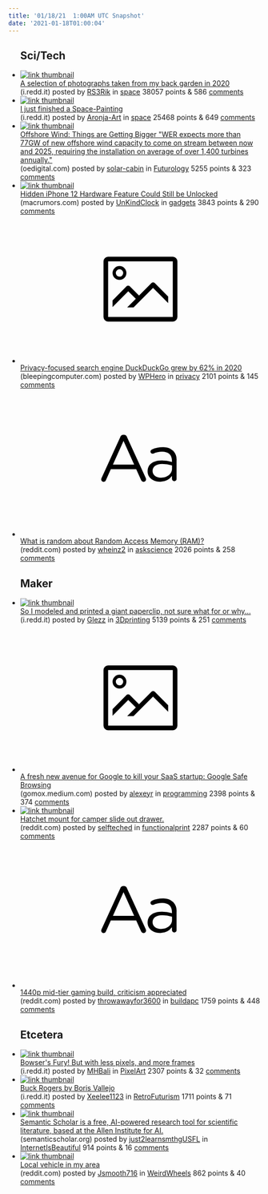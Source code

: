 ```yaml
---
title: '01/18/21  1:00AM UTC Snapshot'
date: '2021-01-18T01:00:04'
---
```

<ul>
<h2>Sci/Tech</h2>

<li><a href='https://i.redd.it/v7d9wrmobwb61.jpg'><img src='https://b.thumbs.redditmedia.com/GtyoEA-QHrvlt2jsBacSwOEyCiJewG9KpfmQsOAcX7E.jpg' alt='link thumbnail'></a><div><div class='linkTitle'><a href='https://i.redd.it/v7d9wrmobwb61.jpg'>A selection of photographs taken from my back garden in 2020</a></div>(i.redd.it) posted by <a href='https://www.reddit.com/user/RS3Rik'>RS3Rik</a> in <a href='https://www.reddit.com/r/space'>space</a> 38057 points & 586 <a href='https://www.reddit.com/r/space/comments/kz6l93/a_selection_of_photographs_taken_from_my_back/'>comments</a></div></li>

<li><a href='https://i.redd.it/791n3zplqwb61.jpg'><img src='https://b.thumbs.redditmedia.com/bGRWb5CScTgQpuRqFiNRZhuNnirQ41_LT6mmcZtsXsQ.jpg' alt='link thumbnail'></a><div><div class='linkTitle'><a href='https://i.redd.it/791n3zplqwb61.jpg'>I just finished a Space-Painting</a></div>(i.redd.it) posted by <a href='https://www.reddit.com/user/Aronja-Art'>Aronja-Art</a> in <a href='https://www.reddit.com/r/space'>space</a> 25468 points & 649 <a href='https://www.reddit.com/r/space/comments/kz7wkc/i_just_finished_a_spacepainting/'>comments</a></div></li>

<li><a href='https://www.oedigital.com/news/484587-offshore-wind-things-are-getting-bigger'><img src='https://b.thumbs.redditmedia.com/SieSyfOthMu5yEAY7ANG7Hm6996yGkzm0XkxcQAxuik.jpg' alt='link thumbnail'></a><div><div class='linkTitle'><a href='https://www.oedigital.com/news/484587-offshore-wind-things-are-getting-bigger'>Offshore Wind: Things are Getting Bigger "WER expects more than 77GW of new offshore wind capacity to come on stream between now and 2025, requiring the installation on average of over 1,400 turbines annually."</a></div>(oedigital.com) posted by <a href='https://www.reddit.com/user/solar-cabin'>solar-cabin</a> in <a href='https://www.reddit.com/r/Futurology'>Futurology</a> 5255 points & 323 <a href='https://www.reddit.com/r/Futurology/comments/kz65sp/offshore_wind_things_are_getting_bigger_wer/'>comments</a></div></li>

<li><a href='https://www.macrumors.com/2021/01/14/hidden-iphone-12-feature-could-still-be-unlocked/?fbclid=IwAR2-I976KU3FSTQR3y_BjoVJ-d3WlNIMhQaYh5teukWU0IPbzoGLVB4xQtw'><img src='https://a.thumbs.redditmedia.com/1lCnzyggghcwOQR_16KSaNia68Pmd9m7iuauZf6ciR4.jpg' alt='link thumbnail'></a><div><div class='linkTitle'><a href='https://www.macrumors.com/2021/01/14/hidden-iphone-12-feature-could-still-be-unlocked/?fbclid=IwAR2-I976KU3FSTQR3y_BjoVJ-d3WlNIMhQaYh5teukWU0IPbzoGLVB4xQtw'>Hidden iPhone 12 Hardware Feature Could Still be Unlocked</a></div>(macrumors.com) posted by <a href='https://www.reddit.com/user/UnKindClock'>UnKindClock</a> in <a href='https://www.reddit.com/r/gadgets'>gadgets</a> 3843 points & 290 <a href='https://www.reddit.com/r/gadgets/comments/kzb0we/hidden_iphone_12_hardware_feature_could_still_be/'>comments</a></div></li>

<li><a href='https://www.bleepingcomputer.com/news/technology/privacy-focused-search-engine-duckduckgo-grew-by-62-percent-in-2020/'><svg version='1.1' viewBox='-34 -14 104 64' preserveAspectRatio='xMidYMid meet' xmlns='http://www.w3.org/2000/svg' xmlns:xlink='http://www.w3.org/1999/xlink'>
    <title>link thumbnail</title>
    <path d='M32,4H4A2,2,0,0,0,2,6V30a2,2,0,0,0,2,2H32a2,2,0,0,0,2-2V6A2,2,0,0,0,32,4ZM4,30V6H32V30Z'></path>
    <path d='M8.92,14a3,3,0,1,0-3-3A3,3,0,0,0,8.92,14Zm0-4.6A1.6,1.6,0,1,1,7.33,11,1.6,1.6,0,0,1,8.92,9.41Z'></path>
    <path d='M22.78,15.37l-5.4,5.4-4-4a1,1,0,0,0-1.41,0L5.92,22.9v2.83l6.79-6.79L16,22.18l-3.75,3.75H15l8.45-8.45L30,24V21.18l-5.81-5.81A1,1,0,0,0,22.78,15.37Z'></path>
    </svg></a><div><div class='linkTitle'><a href='https://www.bleepingcomputer.com/news/technology/privacy-focused-search-engine-duckduckgo-grew-by-62-percent-in-2020/'>Privacy-focused search engine DuckDuckGo grew by 62% in 2020</a></div>(bleepingcomputer.com) posted by <a href='https://www.reddit.com/user/WPHero'>WPHero</a> in <a href='https://www.reddit.com/r/privacy'>privacy</a> 2101 points & 145 <a href='https://www.reddit.com/r/privacy/comments/kz9wkb/privacyfocused_search_engine_duckduckgo_grew_by/'>comments</a></div></li>

<li><a href='https://www.reddit.com/r/askscience/comments/kzbac3/what_is_random_about_random_access_memory_ram/'><svg version='1.1' viewBox='-34 -12 104 64' preserveAspectRatio='xMidYMid slice' xmlns='http://www.w3.org/2000/svg' xmlns:xlink='http://www.w3.org/1999/xlink'>
    <title>text link thumbnail</title>
    <path d='M12.19,8.84a1.45,1.45,0,0,0-1.4-1h-.12a1.46,1.46,0,0,0-1.42,1L1.14,26.56a1.29,1.29,0,0,0-.14.59,1,1,0,0,0,1,1,1.12,1.12,0,0,0,1.08-.77l2.08-4.65h11l2.08,4.59a1.24,1.24,0,0,0,1.12.83,1.08,1.08,0,0,0,1.08-1.08,1.64,1.64,0,0,0-.14-.57ZM6.08,20.71l4.59-10.22,4.6,10.22Z'>
    </path>
    <path d='M32.24,14.78A6.35,6.35,0,0,0,27.6,13.2a11.36,11.36,0,0,0-4.7,1,1,1,0,0,0-.58.89,1,1,0,0,0,.94.92,1.23,1.23,0,0,0,.39-.08,8.87,8.87,0,0,1,3.72-.81c2.7,0,4.28,1.33,4.28,3.92v.5a15.29,15.29,0,0,0-4.42-.61c-3.64,0-6.14,1.61-6.14,4.64v.05c0,2.95,2.7,4.48,5.37,4.48a6.29,6.29,0,0,0,5.19-2.48V26.9a1,1,0,0,0,1,1,1,1,0,0,0,1-1.06V19A5.71,5.71,0,0,0,32.24,14.78Zm-.56,7.7c0,2.28-2.17,3.89-4.81,3.89-1.94,0-3.61-1.06-3.61-2.86v-.06c0-1.8,1.5-3,4.2-3a15.2,15.2,0,0,1,4.22.61Z'>
    </path>
    </svg></a><div><div class='linkTitle'><a href='https://www.reddit.com/r/askscience/comments/kzbac3/what_is_random_about_random_access_memory_ram/'>What is random about Random Access Memory (RAM)?</a></div>(reddit.com) posted by <a href='https://www.reddit.com/user/wheinz2'>wheinz2</a> in <a href='https://www.reddit.com/r/askscience'>askscience</a> 2026 points & 258 <a href='https://www.reddit.com/r/askscience/comments/kzbac3/what_is_random_about_random_access_memory_ram/'>comments</a></div></li>

<h2>Maker</h2>

<li><a href='https://i.redd.it/x6yvnfm8bvb61.jpg'><img src='https://b.thumbs.redditmedia.com/EfCAJHVXI0pNnqoJO2E0EEgfkuYv8lX7rkiqOL9-lVo.jpg' alt='link thumbnail'></a><div><div class='linkTitle'><a href='https://i.redd.it/x6yvnfm8bvb61.jpg'>So I modeled and printed a giant paperclip, not sure what for or why...</a></div>(i.redd.it) posted by <a href='https://www.reddit.com/user/Glezz'>Glezz</a> in <a href='https://www.reddit.com/r/3Dprinting'>3Dprinting</a> 5139 points & 251 <a href='https://www.reddit.com/r/3Dprinting/comments/kz3zti/so_i_modeled_and_printed_a_giant_paperclip_not/'>comments</a></div></li>

<li><a href='https://gomox.medium.com/google-safe-browsing-can-kill-your-startup-7d73c474b98d'><svg version='1.1' viewBox='-34 -14 104 64' preserveAspectRatio='xMidYMid meet' xmlns='http://www.w3.org/2000/svg' xmlns:xlink='http://www.w3.org/1999/xlink'>
    <title>link thumbnail</title>
    <path d='M32,4H4A2,2,0,0,0,2,6V30a2,2,0,0,0,2,2H32a2,2,0,0,0,2-2V6A2,2,0,0,0,32,4ZM4,30V6H32V30Z'></path>
    <path d='M8.92,14a3,3,0,1,0-3-3A3,3,0,0,0,8.92,14Zm0-4.6A1.6,1.6,0,1,1,7.33,11,1.6,1.6,0,0,1,8.92,9.41Z'></path>
    <path d='M22.78,15.37l-5.4,5.4-4-4a1,1,0,0,0-1.41,0L5.92,22.9v2.83l6.79-6.79L16,22.18l-3.75,3.75H15l8.45-8.45L30,24V21.18l-5.81-5.81A1,1,0,0,0,22.78,15.37Z'></path>
    </svg></a><div><div class='linkTitle'><a href='https://gomox.medium.com/google-safe-browsing-can-kill-your-startup-7d73c474b98d'>A fresh new avenue for Google to kill your SaaS startup: Google Safe Browsing</a></div>(gomox.medium.com) posted by <a href='https://www.reddit.com/user/alexeyr'>alexeyr</a> in <a href='https://www.reddit.com/r/programming'>programming</a> 2398 points & 374 <a href='https://www.reddit.com/r/programming/comments/kz68tl/a_fresh_new_avenue_for_google_to_kill_your_saas/'>comments</a></div></li>

<li><a href='https://www.reddit.com/gallery/kz1t1l'><img src='https://a.thumbs.redditmedia.com/hwSCzUawQzFLW9k0NsPaKKYP_c63nZd02co4OfM5Ze0.jpg' alt='link thumbnail'></a><div><div class='linkTitle'><a href='https://www.reddit.com/gallery/kz1t1l'>Hatchet mount for camper slide out drawer.</a></div>(reddit.com) posted by <a href='https://www.reddit.com/user/selfteched'>selfteched</a> in <a href='https://www.reddit.com/r/functionalprint'>functionalprint</a> 2287 points & 60 <a href='https://www.reddit.com/r/functionalprint/comments/kz1t1l/hatchet_mount_for_camper_slide_out_drawer/'>comments</a></div></li>

<li><a href='https://www.reddit.com/r/buildapc/comments/kz5qwn/1440p_midtier_gaming_build_criticism_appreciated/'><svg version='1.1' viewBox='-34 -12 104 64' preserveAspectRatio='xMidYMid slice' xmlns='http://www.w3.org/2000/svg' xmlns:xlink='http://www.w3.org/1999/xlink'>
    <title>text link thumbnail</title>
    <path d='M12.19,8.84a1.45,1.45,0,0,0-1.4-1h-.12a1.46,1.46,0,0,0-1.42,1L1.14,26.56a1.29,1.29,0,0,0-.14.59,1,1,0,0,0,1,1,1.12,1.12,0,0,0,1.08-.77l2.08-4.65h11l2.08,4.59a1.24,1.24,0,0,0,1.12.83,1.08,1.08,0,0,0,1.08-1.08,1.64,1.64,0,0,0-.14-.57ZM6.08,20.71l4.59-10.22,4.6,10.22Z'>
    </path>
    <path d='M32.24,14.78A6.35,6.35,0,0,0,27.6,13.2a11.36,11.36,0,0,0-4.7,1,1,1,0,0,0-.58.89,1,1,0,0,0,.94.92,1.23,1.23,0,0,0,.39-.08,8.87,8.87,0,0,1,3.72-.81c2.7,0,4.28,1.33,4.28,3.92v.5a15.29,15.29,0,0,0-4.42-.61c-3.64,0-6.14,1.61-6.14,4.64v.05c0,2.95,2.7,4.48,5.37,4.48a6.29,6.29,0,0,0,5.19-2.48V26.9a1,1,0,0,0,1,1,1,1,0,0,0,1-1.06V19A5.71,5.71,0,0,0,32.24,14.78Zm-.56,7.7c0,2.28-2.17,3.89-4.81,3.89-1.94,0-3.61-1.06-3.61-2.86v-.06c0-1.8,1.5-3,4.2-3a15.2,15.2,0,0,1,4.22.61Z'>
    </path>
    </svg></a><div><div class='linkTitle'><a href='https://www.reddit.com/r/buildapc/comments/kz5qwn/1440p_midtier_gaming_build_criticism_appreciated/'>1440p mid-tier gaming build, criticism appreciated</a></div>(reddit.com) posted by <a href='https://www.reddit.com/user/throwawayfor3600'>throwawayfor3600</a> in <a href='https://www.reddit.com/r/buildapc'>buildapc</a> 1759 points & 448 <a href='https://www.reddit.com/r/buildapc/comments/kz5qwn/1440p_midtier_gaming_build_criticism_appreciated/'>comments</a></div></li>

<h2>Etcetera</h2>

<li><a href='https://i.redd.it/yxi0pj24cxb61.gif'><img src='https://b.thumbs.redditmedia.com/FbxEYc4xqpNJo2QWQ5HT-hzuHiR9uTO3AJSsl8ycOwc.jpg' alt='link thumbnail'></a><div><div class='linkTitle'><a href='https://i.redd.it/yxi0pj24cxb61.gif'>Bowser's Fury! But with less pixels, and more frames</a></div>(i.redd.it) posted by <a href='https://www.reddit.com/user/MHBali'>MHBali</a> in <a href='https://www.reddit.com/r/PixelArt'>PixelArt</a> 2307 points & 32 <a href='https://www.reddit.com/r/PixelArt/comments/kza8p9/bowsers_fury_but_with_less_pixels_and_more_frames/'>comments</a></div></li>

<li><a href='https://i.redd.it/tj5zes2y7vb61.jpg'><img src='https://b.thumbs.redditmedia.com/HST7x4z5LDYfT3XoiZo4qxt1YSzr4Xum0FVmJLQKEfw.jpg' alt='link thumbnail'></a><div><div class='linkTitle'><a href='https://i.redd.it/tj5zes2y7vb61.jpg'>Buck Rogers by Boris Vallejo</a></div>(i.redd.it) posted by <a href='https://www.reddit.com/user/Xeelee1123'>Xeelee1123</a> in <a href='https://www.reddit.com/r/RetroFuturism'>RetroFuturism</a> 1711 points & 71 <a href='https://www.reddit.com/r/RetroFuturism/comments/kz3qp7/buck_rogers_by_boris_vallejo/'>comments</a></div></li>

<li><a href='https://www.semanticscholar.org/'><img src='https://b.thumbs.redditmedia.com/3OUVOp6KjgABqI2dJhh0vyUFwuYxdDaxVH1r5AX3GZY.jpg' alt='link thumbnail'></a><div><div class='linkTitle'><a href='https://www.semanticscholar.org/'>Semantic Scholar is a free, AI-powered research tool for scientific literature, based at the Allen Institute for AI.</a></div>(semanticscholar.org) posted by <a href='https://www.reddit.com/user/just2learnsmthgUSFL'>just2learnsmthgUSFL</a> in <a href='https://www.reddit.com/r/InternetIsBeautiful'>InternetIsBeautiful</a> 914 points & 16 <a href='https://www.reddit.com/r/InternetIsBeautiful/comments/kyzs2n/semantic_scholar_is_a_free_aipowered_research/'>comments</a></div></li>

<li><a href='https://www.reddit.com/gallery/kzb7e1'><img src='https://b.thumbs.redditmedia.com/_F0T8iGp0kIAMLTkZbrRUzw6R0MnqM9lrAsyAGFBMSE.jpg' alt='link thumbnail'></a><div><div class='linkTitle'><a href='https://www.reddit.com/gallery/kzb7e1'>Local vehicle in my area</a></div>(reddit.com) posted by <a href='https://www.reddit.com/user/Jsmooth716'>Jsmooth716</a> in <a href='https://www.reddit.com/r/WeirdWheels'>WeirdWheels</a> 862 points & 40 <a href='https://www.reddit.com/r/WeirdWheels/comments/kzb7e1/local_vehicle_in_my_area/'>comments</a></div></li>

</ul>
